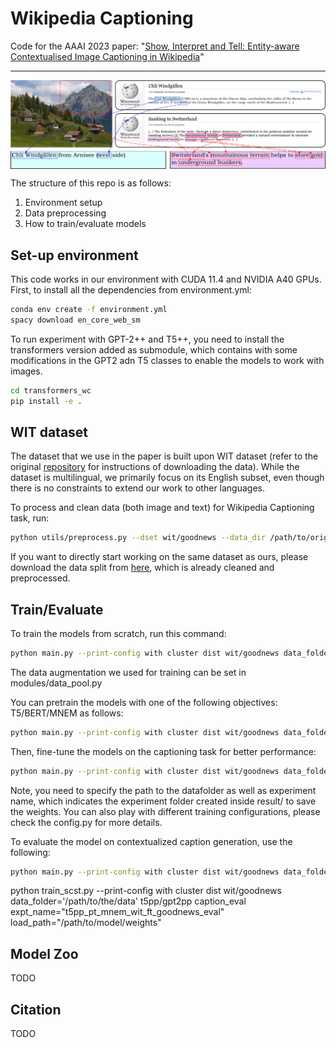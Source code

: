 # Wikipedia Captioning

Code for the AAAI 2023 paper: "[Show, Interpret and Tell: Entity-aware Contextualised Image Captioning in Wikipedia](https://arxiv.org/abs/2209.10474)"

---
<p align="center">
  <img align="middle" src="./assets/teaser.png" alt="Wikipedia Captioning"/>
</p>

The structure of this repo is as follows:

1. Environment setup 
2. Data preprocessing 
3. How to train/evaluate models

## Set-up environment
This code works in our environment with CUDA 11.4 and NVIDIA A40 GPUs.
First, to install all the dependencies from environment.yml:

```bash
conda env create -f environment.yml
spacy download en_core_web_sm

```

To run experiment with GPT-2++ and T5++, you need to install the transformers version added as submodule, which contains with some modifications in the GPT2 adn T5 classes to enable the models to work with images.
```bash
cd transformers_wc
pip install -e .
```

## WIT dataset
The dataset that we use in the paper is built upon WIT dataset (refer to the original [repository](https://github.com/google-research-datasets/wit) for instructions of downloading the data). While the dataset is multilingual, we primarily focus on its English subset, even though there is no constraints to extend our work to other languages. 

To process and clean data (both image and text) for Wikipedia Captioning task, run:
```bash
python utils/preprocess.py --dset wit/goodnews --data_dir /path/to/original/data/ --save_dir /path/to/save/data/
```
If you want to directly start working on the same dataset as ours, please download the data split from [here](https://cvcuab-my.sharepoint.com/:f:/g/personal/knguyen_cvc_uab_cat/Er_nNnUqoidBk2ETpLO0AI0BVYYC6vAx3xO8fnAL6-LtrA?e=pqxpAy), which is already cleaned and preprocessed.

## Train/Evaluate

To train the models from scratch, run this command:
```bash
python main.py --print-config with cluster dist wit/goodnews data_folder='/path/to/the/data' t5pp/gpt2pp expt_name="t5pp_wit"
```
The data augmentation we used for training can be set in modules/data_pool.py

You can pretrain the models with one of the following objectives: T5/BERT/MNEM as follows:
```bash
python main.py --print-config with cluster dist wit/goodnews data_folder='/path/to/the/data' t5pp/gpt2pp pt_objective='MNEM/T5/BERT'  expt_name="t5pp_pt_mnem_wit"
```
Then, fine-tune the models on the captioning task for better performance:
```bash
python main.py --print-config with cluster dist wit/goodnews data_folder='/path/to/the/data' t5pp/gpt2pp load_path='/path/to/pretrained/weights' expt_name="t5pp_pt_mnem_wit_ft_goodnews"
```

Note, you need to specify the path to the datafolder as well as experiment name, which indicates the experiment folder created inside result/ to save the weights. You can also play with different training configurations, please check the config.py for more details. 

To evaluate the model on contextualized caption generation, use the following:
```bash
python main.py --print-config with cluster dist wit/goodnews data_folder='/path/to/the/data' t5pp/gpt2pp load_path='/path/to/pretrained/weights' expt_name="t5pp_pt_mnem_wit_ft_goodnews"
```
python train_scst.py --print-config with cluster dist wit/goodnews data_folder='/path/to/the/data' t5pp/gpt2pp caption_eval expt_name="t5pp_pt_mnem_wit_ft_goodnews_eval" load_path="/path/to/model/weights"

## Model Zoo
TODO

## Citation
TODO
